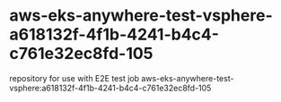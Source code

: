 # aws-eks-anywhere-test-vsphere-a618132f-4f1b-4241-b4c4-c761e32ec8fd-105
repository for use with E2E test job aws-eks-anywhere-test-vsphere:a618132f-4f1b-4241-b4c4-c761e32ec8fd-105
